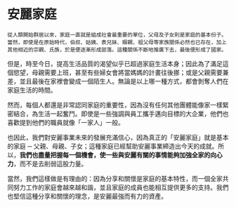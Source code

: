 # 安麗家庭

    從人類開始群居以來，家庭一直就是組成社會最重要的單位，父母及子女則是家庭的基本份子。當然，即使是在原始時代，伯叔、姑姨、表兄妹、姻親、祖父母等家族關係必然也已存在，加上其他相近的宗親、氏族，於是便逐漸形成部落。這種關係不斷地推廣下去，最後便形成了國家。

但是，時至今日，提高生活品質的渴望似乎已超過家庭生活本身；因此為了滿足這個慾望，母親需要上班，甚至有些婦女會將當媽媽的計畫往後挪；或是父親需要兼差，並且最後在家裡會變成一個陌生人。無論是以上哪一種方式，都會剝奪人們在家庭生活的時間。

然而，每個人都還是非常認同家庭的重要性，因為沒有任何其他團體能像家一樣緊密結合，為生活一起奮鬥。即使是一些強調與員工攜手邁向目標的大企業，他們也喜歡提到他們的職員就像「一家人」一般。

也因此，我們對安麗事業未來的發展充滿信心，因為真正的「安麗家庭」就是基本的家庭 ─ 父親、母親、子女；這種家庭已經幫助安麗事業締造出今天的成就。所以，**我們也盡量把握每一個機會，使一些與安麗有關的事情能夠加強全家的向心力**，而不是去削弱這股力量。

當然，我們這樣做是有理由的：因為分享和關懷是家庭的基本特性，而一個全家共同努力工作的家庭會越來越和諧，並且家庭的成員也能相互提供更多的支持。我們也堅信這種分享和關懷的理念，是安麗最強而有力的資產。
